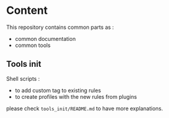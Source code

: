 Content
=======

This repository contains common parts as :

- common documentation
- common tools

Tools init
----------

Shell scripts :

- to add custom tag to existing rules
- to create profiles with the new rules from plugins

please check `tools_init/README.md` to have more explanations.
